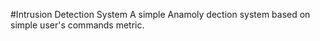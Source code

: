 #Intrusion Detection System
A simple Anamoly dection system based on simple user's commands metric.

